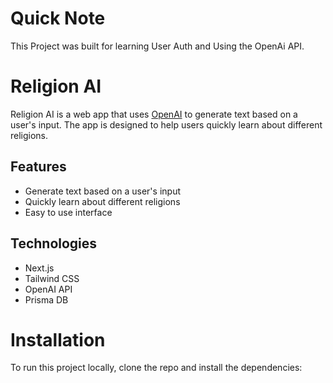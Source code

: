 # Quick Note

This Project was built for learning User Auth and Using the OpenAi API.

# Religion AI

Religion AI is a web app that uses [OpenAI](https://openai.com/) to generate text based on a user's input. The app is designed to help users quickly learn about different religions.

## Features

- Generate text based on a user's input
- Quickly learn about different religions
- Easy to use interface

## Technologies

- Next.js
- Tailwind CSS
- OpenAI API
- Prisma DB

# Installation

To run this project locally, clone the repo and install the dependencies:
